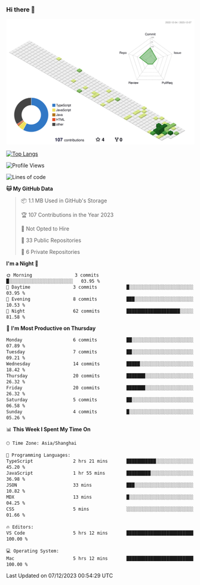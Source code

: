 ### Hi there 👋

![](./profile-3d-contrib/profile-green-animate.svg)

 

[![Top Langs](https://github-readme-stats.vercel.app/api/top-langs/?username=RunnningDogg)](https://github.com/anuraghazra/github-readme-stats)


 

<!--START_SECTION:waka-->
![Profile Views](http://img.shields.io/badge/Profile%20Views-39-blue)

![Lines of code](https://img.shields.io/badge/From%20Hello%20World%20I%27ve%20Written-200.4%20thousand%20lines%20of%20code-blue)

**🐱 My GitHub Data** 

> 📦 1.1 MB Used in GitHub's Storage 
 > 
> 🏆 107 Contributions in the Year 2023
 > 
> 🚫 Not Opted to Hire
 > 
> 📜 33 Public Repositories 
 > 
> 🔑 6 Private Repositories 
 > 
**I'm a Night 🦉** 

```text
🌞 Morning                3 commits           █░░░░░░░░░░░░░░░░░░░░░░░░   03.95 % 
🌆 Daytime                3 commits           █░░░░░░░░░░░░░░░░░░░░░░░░   03.95 % 
🌃 Evening                8 commits           ███░░░░░░░░░░░░░░░░░░░░░░   10.53 % 
🌙 Night                  62 commits          ████████████████████░░░░░   81.58 % 
```
📅 **I'm Most Productive on Thursday** 

```text
Monday                   6 commits           ██░░░░░░░░░░░░░░░░░░░░░░░   07.89 % 
Tuesday                  7 commits           ██░░░░░░░░░░░░░░░░░░░░░░░   09.21 % 
Wednesday                14 commits          █████░░░░░░░░░░░░░░░░░░░░   18.42 % 
Thursday                 20 commits          ███████░░░░░░░░░░░░░░░░░░   26.32 % 
Friday                   20 commits          ███████░░░░░░░░░░░░░░░░░░   26.32 % 
Saturday                 5 commits           ██░░░░░░░░░░░░░░░░░░░░░░░   06.58 % 
Sunday                   4 commits           █░░░░░░░░░░░░░░░░░░░░░░░░   05.26 % 
```


📊 **This Week I Spent My Time On** 

```text
🕑︎ Time Zone: Asia/Shanghai

💬 Programming Languages: 
TypeScript               2 hrs 21 mins       ███████████░░░░░░░░░░░░░░   45.20 % 
JavaScript               1 hr 55 mins        █████████░░░░░░░░░░░░░░░░   36.98 % 
JSON                     33 mins             ███░░░░░░░░░░░░░░░░░░░░░░   10.82 % 
MDX                      13 mins             █░░░░░░░░░░░░░░░░░░░░░░░░   04.25 % 
CSS                      5 mins              ░░░░░░░░░░░░░░░░░░░░░░░░░   01.66 % 

🔥 Editors: 
VS Code                  5 hrs 12 mins       █████████████████████████   100.00 % 

💻 Operating System: 
Mac                      5 hrs 12 mins       █████████████████████████   100.00 % 
```


 Last Updated on 07/12/2023 00:54:29 UTC
<!--END_SECTION:waka-->
